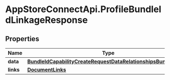 # AppStoreConnectApi.ProfileBundleIdLinkageResponse

## Properties

Name | Type | Description | Notes
------------ | ------------- | ------------- | -------------
**data** | [**BundleIdCapabilityCreateRequestDataRelationshipsBundleIdData**](BundleIdCapabilityCreateRequestDataRelationshipsBundleIdData.md) |  | 
**links** | [**DocumentLinks**](DocumentLinks.md) |  | 


